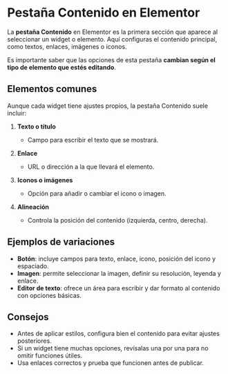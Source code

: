 # Pestaña Contenido en Elementor

La **pestaña Contenido** en Elementor es la primera sección que aparece al seleccionar un widget o elemento. Aquí configuras el contenido principal, como textos, enlaces, imágenes o iconos.

Es importante saber que las opciones de esta pestaña **cambian según el tipo de elemento que estés editando**.

## Elementos comunes

Aunque cada widget tiene ajustes propios, la pestaña Contenido suele incluir:

1. **Texto o título**
   * Campo para escribir el texto que se mostrará.

2. **Enlace**
   * URL o dirección a la que llevará el elemento.

3. **Iconos o imágenes**
   * Opción para añadir o cambiar el icono o imagen.

4. **Alineación**
   * Controla la posición del contenido (izquierda, centro, derecha).

## Ejemplos de variaciones

- **Botón**: incluye campos para texto, enlace, icono, posición del icono y espaciado.
- **Imagen**: permite seleccionar la imagen, definir su resolución, leyenda y enlace.
- **Editor de texto**: ofrece un área para escribir y dar formato al contenido con opciones básicas.

## Consejos

* Antes de aplicar estilos, configura bien el contenido para evitar ajustes posteriores.
* Si un widget tiene muchas opciones, revísalas una por una para no omitir funciones útiles.
* Usa enlaces correctos y prueba que funcionen antes de publicar.

